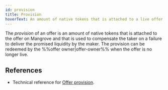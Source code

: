```yaml
---
id: provision
title: Provision
hoverText: An amount of native tokens that is attached to a live offer on Mangrove and that is used to compensate a fail-to-deliver.
---
```


The _provision_ of an offer is an amount of native tokens that is attached to the offer on Mangrove and that is used to compensate the taker on a failure to deliver the promised liquidity by the maker. The provision can be redeemed by the %%offer owner|offer-owner%% when the offer is no longer live.

## References

* Technical reference for [Offer provision](../contracts/technical-references/taking-and-making-offers/reactive-offer/offer-provision.md).
